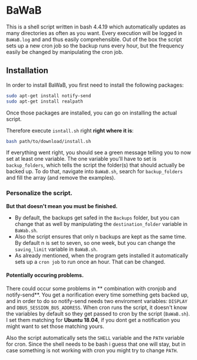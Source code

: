 # BaWaB
This is a shell script written in bash 4.4.19 which automatically updates as many directories as often as you want. 
Every execution will be logged in `BaWaB.log` and and thus easily comprehensible.
Out of the box the script sets up a new cron job so the backup runs every hour, but the frequency easily be changed by manipulating the cron job.

## Installation
In order to install BaWaB, you first need to install the following packages:

```bash
sudo apt-get install notify-send
sudo apt-get install realpath
```

Once those packages are installed, you can go on installing the actual script.

Therefore execute `isntall.sh` right **right where it is**:

```bash
bash path/to/download/install.sh
```

If everything went right, you should see a green message telling you to now set at least one variable.
The one variable you'll have to set is `backup_folders`, which tells the script the folder(s) that should actually be backed up.
To do that, navigate into `BaWaB.sh`, search for `backup_folders` and fill the array (and remove the examples).

### Personalize the script.

**__But that doesn't mean you must be finished.__**

* By default, the backups get safed in the `Backups` folder, but you can change that as well by manipulating the `destination_folder` variable in `BaWab.sh`.
* Also the script ensures that only n backups are kept as the same time. By default n is set to seven, so one week, but you can change the `saving_limit` variable in `BaWaB.sh`.
* As already mentioned, when the program gets installed it automatically sets up a `cron job` to run once an hour. That can be changed.

#### Potentially occuring problems.
There could occur some problems in ** combination with cronjob and notify-send**.
You get a norification every time something gets backed up, and in order to do so notify-send needs two enviroment variables: `DISPLAY` and `DBUS_SESSION_BUS_ADDRESS`. 
When cron runs the script, it doesn't know the variables by default so they get passed to cron by the script (`BaWaB.sh`).
I set them matching for **Ubuntu 18.04**, if you dont get a notification you might want to set those matching yours. 

Also the script automatically sets the `SHELL` variable and the `PATH` variable for cron. Since the shell needs to be bash i guess that one will stay, but in case something is not working with cron you might try to change `PATH`.


